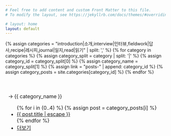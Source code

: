 ```yaml
---
# Feel free to add content and custom Front Matter to this file.
# To modify the layout, see https://jekyllrb.com/docs/themes/#overriding-theme-defaults

# layout: home
layout: default
---
```


<table>
  <tr>
    <td style="border: 1px solid transparent;">
      <p></p>
      <p></p>
    </td>
  </tr>
  {% assign categories = "introduction|소개,interview|인터뷰,fieldwork|답사,recipe|레시피,journal|일지,read|읽기" | split: ',' %}
  {% for category in categories %}
    {% assign category_split = category | split: '|' %}
    {% assign category_id = category_split[0] %}
    {% assign category_name = category_split[1] %}
    {% assign link = "posts-" | append: category_id %}
    {% assign category_posts = site.categories[category_id] %}
    <tr>
      <td style="border: 1px solid transparent;">
        <p>→ {{ category_name }}</p>
        <ul>
          {% for i in (0..4) %}
          {% assign post = category_posts[i] %}
          <li class="post-list-item-index">
            <a href="{{ post.url | relative_url }}">
              {{ post.title | escape }}
            </a>
          </li>
          {% endfor %}
          <li class="post-list-item-index-more">
            <a href="{{ link }}">더보기</a>
          </li>
        </ul>
      </td>
    </tr>
  {% endfor %}
</table>